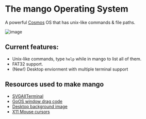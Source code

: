 # The mango Operating System
A powerful [Cosmos](https://github.com/CosmosOS/Cosmos) OS that has unix-like commands & file paths.

![image](https://github.com/9xbt/mango/assets/109512837/9603f42e-b7c3-42da-aa79-58d0fd1d7f83)

## Current features:
- Unix-like commands, type `help` while in mango to list all of them.
- FAT32 support.
- (New!) Desktop enviorment with multiple terminal support

## Resources used to make mango
- [SVGAIITerminal](https://github.com/9xbt/SVGAIITerminal)
- [GoOS window drag code](https://github.com/9xbt/GoOS/blob/Development/GoOS/GUI/Window.cs)
- [Desktop background image](https://www.pexels.com/photo/shallow-focus-photography-of-brown-grass-1209658/)
- [X11 Mouse cursors](https://en.wikipedia.org/wiki/X_Window_System)
